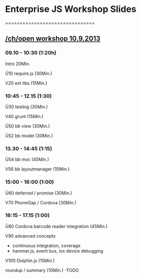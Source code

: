 # Enterprise JS Workshop Slides
===============================

## [/ch/open workshop 10.9.2013][1]

### 09.10 - 10:30 (1:20h)

Intro 20Min.

Ü10 require.js (30Min.)

V20 ext libs (15Min.)


### 10:45 - 12.15 (1:30)

Ü30 testing (30Min.)

V40 grunt (15Min.)

Ü50 bb view (30Min.)

Ü52 bb model (30Min.)


### 13.30 - 14:45 (1:15)

Ü54 bb mvc (45Min.)

V56 bb layoutmanager (15Min.)


### 15:00 - 16:00 (1:00)

Ü60 deferred / promise (30Min.)

V70 PhoneGap / Cordova (30Min.)


### 16:15 - 17.15 (1:00)

Ü80 Cordova barcode reader integration (45Min.)

V90 advanced concepts
- continuous integration, coverage
- hammer.js, event bus, ios device debugging

V100 Dolphin.js (15Min.)

roundup / summary (10Min.) -TODO

 [1]: http://www.ch-open.ch/wstage/workshop-tage/2013/aktuelles-programm-2013/ws-2-performante-mobilapplikationen-mit-javascript/
